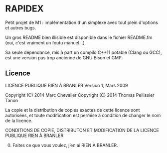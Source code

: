 RAPIDEX
=======

Petit projet de M1 : implémentation d'un simplexe avec tout plein d'options et autres bugs.

Un gros README bien illisible est disponible dans le fichier README.fm (oui, c'est vraiment un
foutu manuel...).

Sa seule dépendance, mis à part un compilo C++11 potable (Clang ou GCC), est une version pas trop
ancienne de GNU Bison et GMP.


## Licence

LICENCE PUBLIQUE RIEN À BRANLER
Version 1, Mars 2009

Copyright (C) 2014 Marc Chevalier
Copyright (C) 2014 Thomas Pellissier Tanon

La copie et la distribution de copies exactes de cette licence sont
autorisées, et toute modification est permise à condition de changer
le nom de la licence. 

CONDITIONS DE COPIE, DISTRIBUTON ET MODIFICATION DE LA LICENCE PUBLIQUE RIEN À BRANLER

0. Faites ce que vous voulez, j’en ai RIEN À BRANLER.
